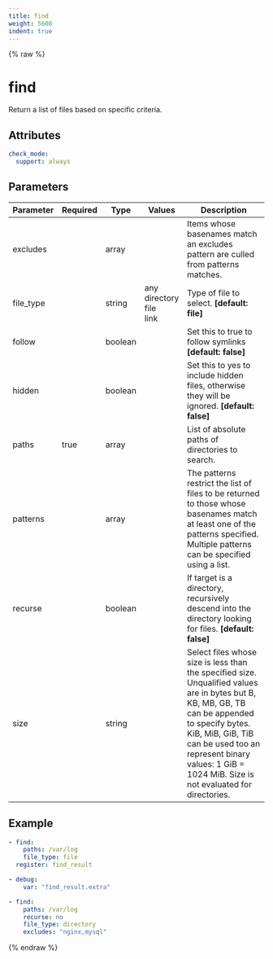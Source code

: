 ```yaml
---
title: find
weight: 5600
indent: true
---
```


{% raw %}
# find

Return a list of files based on specific criteria.

## Attributes

```yaml
check_mode:
  support: always
```

## Parameters

| Parameter | Required | Type    | Values                           | Description                                                                                                                                                                                                                                                              |
|-----------|----------|---------|----------------------------------|--------------------------------------------------------------------------------------------------------------------------------------------------------------------------------------------------------------------------------------------------------------------------|
| excludes  |          | array   |                                  | Items whose basenames match an excludes pattern are culled from patterns matches.                                                                                                                                                                                        |
| file_type |          | string  | any<br>directory<br>file<br>link | Type of file to select. **[default: file]**                                                                                                                                                                                                                              |
| follow    |          | boolean |                                  | Set this to true to follow symlinks **[default: false]**                                                                                                                                                                                                                 |
| hidden    |          | boolean |                                  | Set this to yes to include hidden files, otherwise they will be ignored. **[default: false]**                                                                                                                                                                            |
| paths     | true     | array   |                                  | List of absolute paths of directories to search.                                                                                                                                                                                                                         |
| patterns  |          | array   |                                  | The patterns restrict the list of files to be returned to those whose basenames match at least one of the patterns specified. Multiple patterns can be specified using a list.                                                                                           |
| recurse   |          | boolean |                                  | If target is a directory, recursively descend into the directory looking for files. **[default: false]**                                                                                                                                                                 |
| size      |          | string  |                                  | Select files whose size is less than the specified size. Unqualified values are in bytes but B, KB, MB, GB, TB can be appended to specify bytes. KiB, MiB, GiB, TiB can be used too an represent binary values: 1 GiB = 1024 MiB. Size is not evaluated for directories. |

## Example

```yaml
- find:
    paths: /var/log
    file_type: file
  register: find_result

- debug:
    var: "find_result.extra"

- find:
    paths: /var/log
    recurse: no
    file_type: directory
    excludes: "nginx,mysql"
```

{% endraw %}